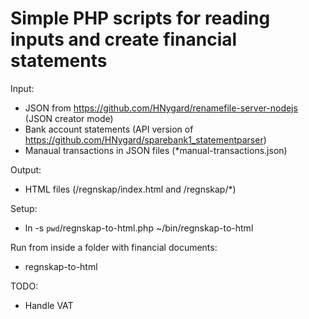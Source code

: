# Simple PHP scripts for reading inputs and create financial statements

Input:
- JSON from https://github.com/HNygard/renamefile-server-nodejs (JSON creator mode)
- Bank account statements (API version of https://github.com/HNygard/sparebank1_statementparser)
- Manaual transactions in JSON files (*manual-transactions.json)

Output:
- HTML files (/regnskap/index.html and /regnskap/*)

Setup:
- ln -s `pwd`/regnskap-to-html.php ~/bin/regnskap-to-html

Run from inside a folder with financial documents:
- regnskap-to-html

TODO:
- Handle VAT
